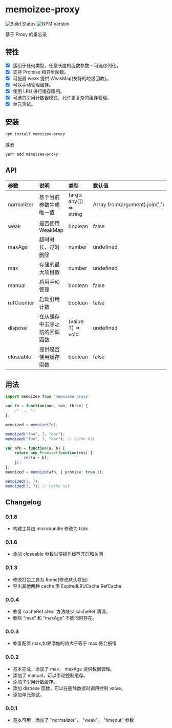 # memoizee-proxy

[![Build Status](https://www.travis-ci.org/wsafight/memoizee-proxy.svg?branch=main)](https://www.travis-ci.org/wsafight/memoizee-proxy)
[![NPM Version](https://badgen.net/npm/v/memoizee-proxy)](https://www.npmjs.com/package/memoizee-proxy)


基于 Proxy 的备忘录

## 特性

- [x] 适用于任何类型，任意长度的函数参数 – 可选序列化。
- [x] 支持 Promise 和异步函数。
- [x] 可配置 weak 提供 WeakMap(友好的垃圾回收)。
- [x] 可以手动管理缓存。
- [x] 使用 LRU 进行缓存限制。
- [x] 可选的引用计数器模式，允许更复杂的缓存管理。
- [x] 单元测试。

## 安装

```bash
npm install memoizee-proxy
```

或者

```bash
yarn add memoizee-proxy
```

## API

| 参数 | 说明 | 类型 | 默认值 |
| :----| :---- | :---- | :---- |
| normalizer | 基于当前参数生成唯一值 | (args: any[]) => string | Array.from(argument).join(',') |
| weak | 是否使用 WeakMap  | boolean | false |
| maxAge | 超时时长，过时删除 | number | undefined |
| max | 存储的最大项目数  | number | undefined |
| manual | 启用手动管理  | boolean | false |
| refCounter | 启动引用计数 | boolean | false |
| dispose | 在从缓存中去除之前的回调函数 | (value: T) => void | undefined |
| closeable | 提供是否使用缓存函数 | boolean | false |


## 用法

```ts
import memoizee from 'memoizee-proxy'

var fn = function(one, two, three) {
	/* ... */
};

memoized = memoize(fn);

memoized("foo", 3, "bar");
memoized("foo", 3, "bar"); // Cache hit
```

```ts
var afn = function(a, b) {
	return new Promise(function(res) {
		res(a + b);
	});
};
memoized = memoize(afn, { promise: true });

memoized(3, 7);
memoized(3, 7); // Cache hit
```

## Changelog

### 0.1.8
- 构建工具由 microbundle 修改为 tsdx

### 0.1.6
- 添加 closeable 参数以便操作缓存开启和关闭

### 0.1.3
- 修改打包工具为 Rome(修改默认导出)
- 导出其他两种 cache 类 ExpiredLRUCache RefCache

### 0.0.4
- 修复 cacheRef clear 方法缺少 cacheRef 清理。
- 删除 “max” 和 “maxAge” 不能同时存在。


### 0.0.3
- 修复配置 max,如果添加的值大于等于 max 将会报错

### 0.0.2
- 基本完成，添加了 max， maxAge 提供数据管理。
- 添加了 manual，可以手动控制缓存。
- 添加了引用计数缓存。
- 添加 dispose 函数，可以在删除数据时调用控制 value。
- 添加单元测试。

### 0.0.1
- 基本可用，添加了 "normalizer"， "weak"， "timeout" 参数
